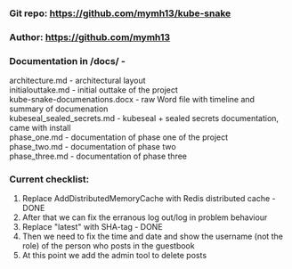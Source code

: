 ### Git repo: https://github.com/mymh13/kube-snake
  
### Author: https://github.com/mymh13
  
### Documentation in /docs/ -
architecture.md - architectural layout  
initialouttake.md - initial outtake of the project  
kube-snake-documenations.docx - raw Word file with timeline and summary of documenation  
kubeseal_sealed_secrets.md - kubeseal + sealed secrets documentation, came with install  
phase_one.md - documentation of phase one of the project  
phase_two.md - documentation of phase two  
phase_three.md - documentation of phase three  
  
### Current checklist:
  
1. Replace AddDistributedMemoryCache with Redis distributed cache - DONE
2. After that we can fix the erranous log out/log in problem behaviour
3. Replace "latest" with SHA-tag - DONE
4. Then we need to fix the time and date and show the username (not the role) of the person who posts in the guestbook
5. At this point we add the admin tool to delete posts